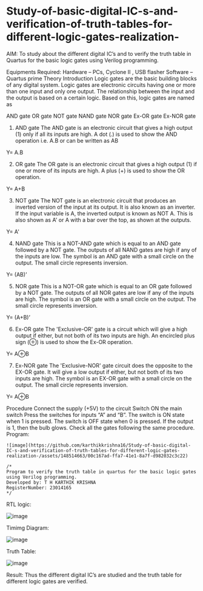 # Study-of-basic-digital-IC-s-and-verification-of-truth-tables-for-different-logic-gates-realization-
 AIM:
To study about the different digital IC’s and to verify the truth table in Quartus for the basic logic gates using Verilog programming.

Equipments Required:
Hardware – PCs, Cyclone II , USB flasher
Software – Quartus prime
Theory
Introduction
Logic gates are the basic building blocks of any digital system. Logic gates are electronic circuits having one or more than one input and only one output. The relationship between the input and the output is based on a certain logic. Based on this, logic gates are named as

AND gate
OR gate
NOT gate
NAND gate
NOR gate
Ex-OR gate
Ex-NOR gate
1) AND gate
The AND gate is an electronic circuit that gives a high output (1) only if all its inputs are high. A dot (.) is used to show the AND operation i.e. A.B or can be written as AB

Y= A.B

2) OR gate
The OR gate is an electronic circuit that gives a high output (1) if one or more of its inputs are high. A plus (+) is used to show the OR operation.

Y= A+B

3) NOT gate
The NOT gate is an electronic circuit that produces an inverted version of the input at its output. It is also known as an inverter. If the input variable is A, the inverted output is known as NOT A. This is also shown as A' or A with a bar over the top, as shown at the outputs.

Y= A'

4) NAND gate
This is a NOT-AND gate which is equal to an AND gate followed by a NOT gate. The outputs of all NAND gates are high if any of the inputs are low. The symbol is an AND gate with a small circle on the output. The small circle represents inversion.

Y= (AB)’

5) NOR gate
This is a NOT-OR gate which is equal to an OR gate followed by a NOT gate. The outputs of all NOR gates are low if any of the inputs are high. The symbol is an OR gate with a small circle on the output. The small circle represents inversion.

Y= (A+B)’

6) Ex-OR gate
The 'Exclusive-OR' gate is a circuit which will give a high output if either, but not both of its two inputs are high. An encircled plus sign (⊕) is used to show the Ex-OR operation.

Y= A⊕B

7) Ex-NOR gate
The 'Exclusive-NOR' gate circuit does the opposite to the EX-OR gate. It will give a low output if either, but not both of its two inputs are high. The symbol is an EX-OR gate with a small circle on the output. The small circle represents inversion.

Y= A⊕B

Procedure
Connect the supply (+5V) to the circuit
Switch ON the main switch
Press the switches for inputs “A” and “B”. The switch is ON state when 1 is pressed. The switch is OFF state when 0 is pressed.
If the output is 1, then the bulb glows.
Check all the gates following the same procedure.
Program:
~~~
![image](https://github.com/karthikkrishna16/Study-of-basic-digital-IC-s-and-verification-of-truth-tables-for-different-logic-gates-realization-/assets/148514663/00c167ad-ffa7-41e1-8a7f-d982032c3c22)

/*
Program to verify the truth table in quartus for the basic logic gates using Verilog programming.
Developed by: T H KARTHIK KRISHNA
RegisterNumber: 23014165 
*/
~~~
RTL logic:

![image](https://github.com/karthikkrishna16/Study-of-basic-digital-IC-s-and-verification-of-truth-tables-for-different-logic-gates-realization-/assets/148514663/f30466d2-7b71-41d8-bec2-ca6510793611)

Timimg Diagram:

![image](https://github.com/karthikkrishna16/Study-of-basic-digital-IC-s-and-verification-of-truth-tables-for-different-logic-gates-realization-/assets/148514663/7618c50c-3bd8-4cdb-a03e-fba6eb400d18)

Truth Table:

![image](https://github.com/karthikkrishna16/Study-of-basic-digital-IC-s-and-verification-of-truth-tables-for-different-logic-gates-realization-/assets/148514663/5bffc41c-5f5a-4558-b2c1-a269a03a58d6)

Result:
Thus the different digital IC’s are studied and the truth table for different logic gates are verified.
